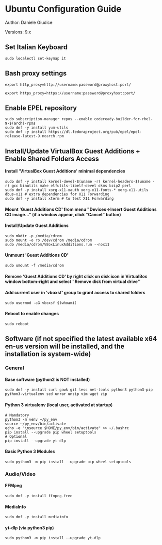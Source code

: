 # Ubuntu Configuration Guide

Author: Daniele Giudice

Versions: 9.x

## Set Italian Keyboard

```
sudo localectl set-keymap it
```

## Bash proxy settings
```
export http_proxy=http://username:password@proxyhost:port/

export https_proxy=https://username:password@proxyhost:port/
```

## Enable EPEL repository
```
sudo subscription-manager repos --enable codeready-builder-for-rhel-9-$(arch)-rpms
sudo dnf -y install yum-utils
sudo dnf -y install https://dl.fedoraproject.org/pub/epel/epel-release-latest-9.noarch.rpm
```

## Install/Update VirtualBox Guest Additions + Enable Shared Folders Access

#### Install 'VirtualBox Guest Additions' minimal dependencies
```
sudo dnf -y install kernel-devel-$(uname -r) kernel-headers-$(uname -r) gcc binutils make elfutils-libelf-devel dkms bzip2 perl
sudo dnf -y install xorg-x11-xauth xorg-x11-fonts-* xorg-x11-utils dbus-x11 # extra dependencies for X11 Forwarding
sudo dnf -y install xterm # to test X11 Forwarding
```

#### Mount 'Guest Additions CD' from menu "Devices->Insert Guest Additions CD image..." (if a window appear, click "Cancel" button)

#### Install/Update Guest Additions
```
sudo mkdir -p /media/cdrom
sudo mount -o ro /dev/cdrom /media/cdrom
sudo /media/cdrom/VBoxLinuxAdditions.run --nox11
```

#### Unmount 'Guest Additions CD'
```
sudo umount -f /media/cdrom
```

#### Remove 'Guest Additions CD' by right click on disk icon in VirtualBox window bottom-right and select "Remove disk from virtual drive"

#### Add current user in 'vboxsf' group to grant access to shared folders
```
sudo usermod -aG vboxsf $(whoami)
```

#### Reboot to enable changes
```
sudo reboot
```

## Software (if not specified the latest available x64 en-us version will be installed, and the installation is system-wide)

### General

#### Base software (python2 is NOT installed)
```
sudo dnf -y install curl gawk git less net-tools python3 python3-pip python3-virtualenv sed unrar unzip vim wget zip
```

#### Python 3 virtualenv (local user, activated at startup)
```
# Mandatory
python3 -m venv ~/py_env
source ~/py_env/bin/activate
echo -e "\nsource $HOME/py_env/bin/activate" >> ~/.bashrc
pip install --upgrade pip wheel setuptools
# Optional
pip install --upgrade yt-dlp
```

#### Basic Python 3 Modules
```
sudo python3 -m pip install --upgrade pip wheel setuptools
```

### Audio/Video

#### FFMpeg
```
sudo dnf -y install ffmpeg-free
```

#### MediaInfo
```
sudo dnf -y install mediainfo
```

#### yt-dlp (via python3 pip)
```
sudo python3 -m pip install --upgrade yt-dlp
```
